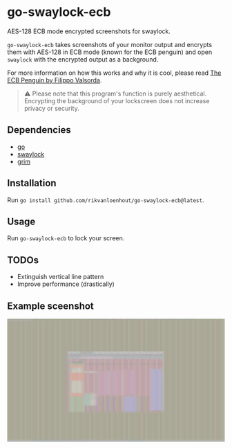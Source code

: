 # go-swaylock-ecb
AES-128 ECB mode encrypted screenshots for swaylock. 

`go-swaylock-ecb` takes screenshots of your monitor output and encrypts them with AES-128 in ECB mode (known for the ECB penguin) and open `swaylock` with the encrypted output as a background.

For more information on how this works and why it is cool, please read [The ECB Penguin by Filippo Valsorda](https://words.filippo.io/the-ecb-penguin/).

> :warning: Please note that this program's function is purely aesthetical. Encrypting the background of your lockscreen does not increase privacy or security.

## Dependencies
- [go](https://github.com/golang/go)
- [swaylock](https://github.com/swaywm/swaylock)
- [grim](https://sr.ht/~emersion/grim/)

## Installation
Run `go install github.com/rikvanloenhout/go-swaylock-ecb@latest`.

## Usage
Run `go-swaylock-ecb` to lock your screen. 

## TODOs
- Extinguish vertical line pattern
- Improve performance (drastically)

## Example sceenshot
![AES-ECB encrypted screenshot of a 4k output](examples/screenshot.png "4k AES-EDB encrypted screenshot")
